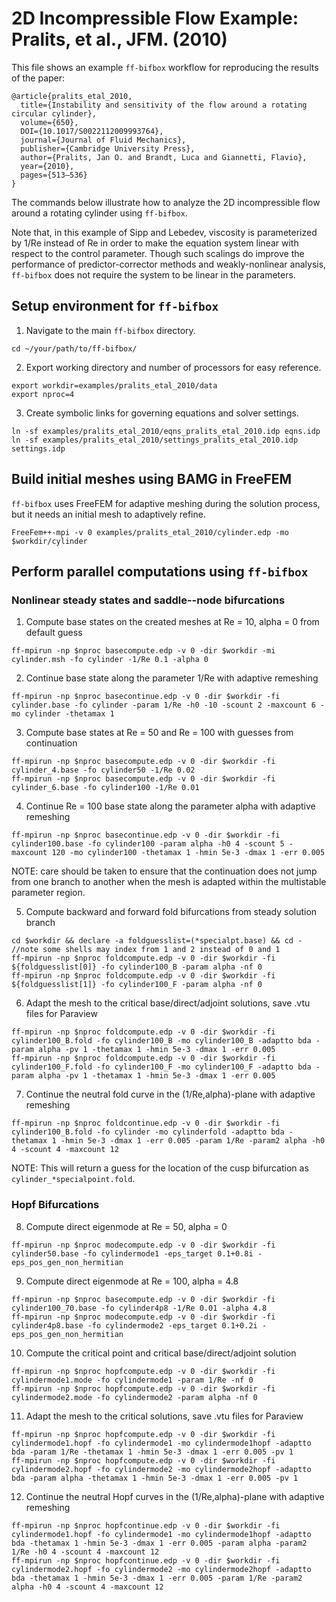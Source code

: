 # 2D Incompressible Flow Example: Pralits, et al., JFM. (2010)
This file shows an example `ff-bifbox` workflow for reproducing the results of the paper:
```
@article{pralits_etal_2010,
  title={Instability and sensitivity of the flow around a rotating circular cylinder},
  volume={650},
  DOI={10.1017/S0022112009993764},
  journal={Journal of Fluid Mechanics},
  publisher={Cambridge University Press},
  author={Pralits, Jan O. and Brandt, Luca and Giannetti, Flavio},
  year={2010},
  pages={513–536}
}
```
The commands below illustrate how to analyze the 2D incompressible flow around a rotating cylinder using `ff-bifbox`.

Note that, in this example of Sipp and Lebedev, viscosity is parameterized by 1/Re instead of Re in order to make the equation system linear with respect to the control parameter. Though such scalings do improve the performance of predictor-corrector methods and weakly-nonlinear analysis, `ff-bifbox` does not require the system to be linear in the parameters.

## Setup environment for `ff-bifbox`
1. Navigate to the main `ff-bifbox` directory.
```
cd ~/your/path/to/ff-bifbox/
```
2. Export working directory and number of processors for easy reference.
```
export workdir=examples/pralits_etal_2010/data
export nproc=4
```
3. Create symbolic links for governing equations and solver settings.
```
ln -sf examples/pralits_etal_2010/eqns_pralits_etal_2010.idp eqns.idp
ln -sf examples/pralits_etal_2010/settings_pralits_etal_2010.idp settings.idp
```

## Build initial meshes using BAMG in FreeFEM
`ff-bifbox` uses FreeFEM for adaptive meshing during the solution process, but it needs an initial mesh to adaptively refine.
```
FreeFem++-mpi -v 0 examples/pralits_etal_2010/cylinder.edp -mo $workdir/cylinder
```

## Perform parallel computations using `ff-bifbox`

### Nonlinear steady states and saddle--node bifurcations
1. Compute base states on the created meshes at Re = 10, alpha = 0 from default guess
```
ff-mpirun -np $nproc basecompute.edp -v 0 -dir $workdir -mi cylinder.msh -fo cylinder -1/Re 0.1 -alpha 0
```

2. Continue base state along the parameter 1/Re with adaptive remeshing
```
ff-mpirun -np $nproc basecontinue.edp -v 0 -dir $workdir -fi cylinder.base -fo cylinder -param 1/Re -h0 -10 -scount 2 -maxcount 6 -mo cylinder -thetamax 1
```

3. Compute base states at Re = 50 and Re = 100 with guesses from continuation
```
ff-mpirun -np $nproc basecompute.edp -v 0 -dir $workdir -fi cylinder_4.base -fo cylinder50 -1/Re 0.02
ff-mpirun -np $nproc basecompute.edp -v 0 -dir $workdir -fi cylinder_6.base -fo cylinder100 -1/Re 0.01
```

4. Continue Re = 100 base state along the parameter alpha with adaptive remeshing
```
ff-mpirun -np $nproc basecontinue.edp -v 0 -dir $workdir -fi cylinder100.base -fo cylinder100 -param alpha -h0 4 -scount 5 -maxcount 120 -mo cylinder100 -thetamax 1 -hmin 5e-3 -dmax 1 -err 0.005
```
NOTE: care should be taken to ensure that the continuation does not jump from one branch to another when the mesh is adapted within the multistable parameter region.

5. Compute backward and forward fold bifurcations from steady solution branch
```
cd $workdir && declare -a foldguesslist=(*specialpt.base) && cd -
//note some shells may index from 1 and 2 instead of 0 and 1
ff-mpirun -np $nproc foldcompute.edp -v 0 -dir $workdir -fi ${foldguesslist[0]} -fo cylinder100_B -param alpha -nf 0
ff-mpirun -np $nproc foldcompute.edp -v 0 -dir $workdir -fi ${foldguesslist[1]} -fo cylinder100_F -param alpha -nf 0
```

6. Adapt the mesh to the critical base/direct/adjoint solutions, save .vtu files for Paraview
```
ff-mpirun -np $nproc foldcompute.edp -v 0 -dir $workdir -fi cylinder100_B.fold -fo cylinder100_B -mo cylinder100_B -adaptto bda -param alpha -pv 1 -thetamax 1 -hmin 5e-3 -dmax 1 -err 0.005
ff-mpirun -np $nproc foldcompute.edp -v 0 -dir $workdir -fi cylinder100_F.fold -fo cylinder100_F -mo cylinder100_F -adaptto bda -param alpha -pv 1 -thetamax 1 -hmin 5e-3 -dmax 1 -err 0.005
```
7. Continue the neutral fold curve in the (1/Re,alpha)-plane with adaptive remeshing
```
ff-mpirun -np $nproc foldcontinue.edp -v 0 -dir $workdir -fi cylinder100_B.fold -fo cylinder -mo cylinderfold -adaptto bda -thetamax 1 -hmin 5e-3 -dmax 1 -err 0.005 -param 1/Re -param2 alpha -h0 4 -scount 4 -maxcount 12
```
NOTE: This will return a guess for the location of the cusp bifurcation as `cylinder_*specialpoint.fold`.

### Hopf Bifurcations
8. Compute direct eigenmode at Re = 50, alpha = 0
```
ff-mpirun -np $nproc modecompute.edp -v 0 -dir $workdir -fi cylinder50.base -fo cylindermode1 -eps_target 0.1+0.8i -eps_pos_gen_non_hermitian
```

9. Compute direct eigenmode at Re = 100, alpha = 4.8
```
ff-mpirun -np $nproc basecompute.edp -v 0 -dir $workdir -fi cylinder100_70.base -fo cylinder4p8 -1/Re 0.01 -alpha 4.8
ff-mpirun -np $nproc modecompute.edp -v 0 -dir $workdir -fi cylinder4p8.base -fo cylindermode2 -eps_target 0.1+0.2i -eps_pos_gen_non_hermitian
```

10. Compute the critical point and critical base/direct/adjoint solution
```
ff-mpirun -np $nproc hopfcompute.edp -v 0 -dir $workdir -fi cylindermode1.mode -fo cylindermode1 -param 1/Re -nf 0
ff-mpirun -np $nproc hopfcompute.edp -v 0 -dir $workdir -fi cylindermode2.mode -fo cylindermode2 -param alpha -nf 0
```

11. Adapt the mesh to the critical solutions, save .vtu files for Paraview
```
ff-mpirun -np $nproc hopfcompute.edp -v 0 -dir $workdir -fi cylindermode1.hopf -fo cylindermode1 -mo cylindermode1hopf -adaptto bda -param 1/Re -thetamax 1 -hmin 5e-3 -dmax 1 -err 0.005 -pv 1
ff-mpirun -np $nproc hopfcompute.edp -v 0 -dir $workdir -fi cylindermode2.hopf -fo cylindermode2 -mo cylindermode2hopf -adaptto bda -param alpha -thetamax 1 -hmin 5e-3 -dmax 1 -err 0.005 -pv 1
```

12. Continue the neutral Hopf curves in the (1/Re,alpha)-plane with adaptive remeshing
```
ff-mpirun -np $nproc hopfcontinue.edp -v 0 -dir $workdir -fi cylindermode1.hopf -fo cylindermode1 -mo cylindermode1hopf -adaptto bda -thetamax 1 -hmin 5e-3 -dmax 1 -err 0.005 -param alpha -param2 1/Re -h0 4 -scount 4 -maxcount 12
ff-mpirun -np $nproc hopfcontinue.edp -v 0 -dir $workdir -fi cylindermode2.hopf -fo cylindermode2 -mo cylindermode2hopf -adaptto bda -thetamax 1 -hmin 5e-3 -dmax 1 -err 0.005 -param 1/Re -param2 alpha -h0 4 -scount 4 -maxcount 12
```
